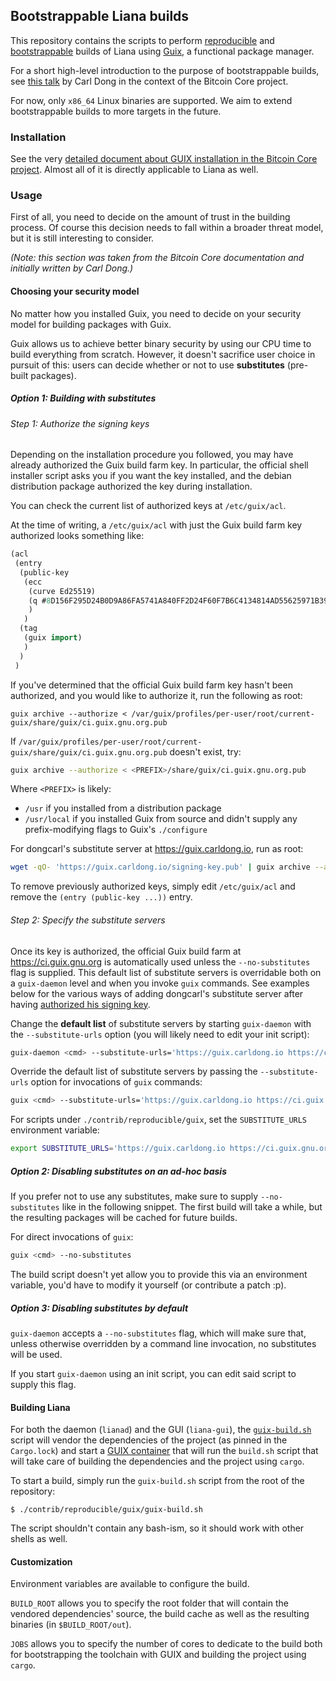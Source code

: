 ## Bootstrappable Liana builds

This repository contains the scripts to perform [reproducible](https://reproducible-builds.org/) and
[bootstrappable](https://bootstrappable.org/) builds of Liana using [Guix](https://guix.gnu.org/), a
functional package manager.

For a short high-level introduction to the purpose of bootstrappable builds, see [this
talk](https://www.youtube.com/watch?v=I2iShmUTEl8) by Carl Dong in the context of the Bitcoin Core
project.

For now, only `x86_64` Linux binaries are supported. We aim to extend bootstrappable builds to more
targets in the future.


### Installation

See the very [detailed document about GUIX installation in the Bitcoin Core
project](https://github.com/bitcoin/bitcoin/blob/master/contrib/guix/INSTALL.md). Almost all of it
is directly applicable to Liana as well.


### Usage

First of all, you need to decide on the amount of trust in the building process. Of course this
decision needs to fall within a broader threat model, but it is still interesting to consider.

*(Note: this section was taken from the Bitcoin Core documentation and initially written by Carl
Dong.)*

#### Choosing your security model

No matter how you installed Guix, you need to decide on your security model for
building packages with Guix.

Guix allows us to achieve better binary security by using our CPU time to build
everything from scratch. However, it doesn't sacrifice user choice in pursuit of
this: users can decide whether or not to use **substitutes** (pre-built
packages).

##### Option 1: Building with substitutes

###### Step 1: Authorize the signing keys

Depending on the installation procedure you followed, you may have already
authorized the Guix build farm key. In particular, the official shell installer
script asks you if you want the key installed, and the debian distribution
package authorized the key during installation.

You can check the current list of authorized keys at `/etc/guix/acl`.

At the time of writing, a `/etc/guix/acl` with just the Guix build farm key
authorized looks something like:

```lisp
(acl
 (entry
  (public-key
   (ecc
    (curve Ed25519)
    (q #8D156F295D24B0D9A86FA5741A840FF2D24F60F7B6C4134814AD55625971B394#)
    )
   )
  (tag
   (guix import)
   )
  )
 )
```

If you've determined that the official Guix build farm key hasn't been
authorized, and you would like to authorize it, run the following as root:

```
guix archive --authorize < /var/guix/profiles/per-user/root/current-guix/share/guix/ci.guix.gnu.org.pub
```

If
`/var/guix/profiles/per-user/root/current-guix/share/guix/ci.guix.gnu.org.pub`
doesn't exist, try:

```sh
guix archive --authorize < <PREFIX>/share/guix/ci.guix.gnu.org.pub
```

Where `<PREFIX>` is likely:
- `/usr` if you installed from a distribution package
- `/usr/local` if you installed Guix from source and didn't supply any
  prefix-modifying flags to Guix's `./configure`

For dongcarl's substitute server at https://guix.carldong.io, run as root:

```sh
wget -qO- 'https://guix.carldong.io/signing-key.pub' | guix archive --authorize
```

To remove previously authorized keys, simply edit `/etc/guix/acl` and remove the
`(entry (public-key ...))` entry.

###### Step 2: Specify the substitute servers

Once its key is authorized, the official Guix build farm at
https://ci.guix.gnu.org is automatically used unless the `--no-substitutes` flag
is supplied. This default list of substitute servers is overridable both on a
`guix-daemon` level and when you invoke `guix` commands. See examples below for
the various ways of adding dongcarl's substitute server after having [authorized
his signing key](#step-1-authorize-the-signing-keys).

Change the **default list** of substitute servers by starting `guix-daemon` with
the `--substitute-urls` option (you will likely need to edit your init script):

```sh
guix-daemon <cmd> --substitute-urls='https://guix.carldong.io https://ci.guix.gnu.org'
```

Override the default list of substitute servers by passing the
`--substitute-urls` option for invocations of `guix` commands:

```sh
guix <cmd> --substitute-urls='https://guix.carldong.io https://ci.guix.gnu.org'
```

For scripts under `./contrib/reproducible/guix`, set the `SUBSTITUTE_URLS` environment
variable:

```sh
export SUBSTITUTE_URLS='https://guix.carldong.io https://ci.guix.gnu.org'
```

##### Option 2: Disabling substitutes on an ad-hoc basis

If you prefer not to use any substitutes, make sure to supply `--no-substitutes`
like in the following snippet. The first build will take a while, but the
resulting packages will be cached for future builds.

For direct invocations of `guix`:
```sh
guix <cmd> --no-substitutes
```

The build script doesn't yet allow you to provide this via an environment variable, you'd
have to modify it yourself (or contribute a patch :p).

##### Option 3: Disabling substitutes by default

`guix-daemon` accepts a `--no-substitutes` flag, which will make sure that,
unless otherwise overridden by a command line invocation, no substitutes will be
used.

If you start `guix-daemon` using an init script, you can edit said script to
supply this flag.


#### Building Liana

For both the daemon (`lianad`) and the GUI (`liana-gui`), the [`guix-build.sh`](./guix-build.sh)
script will vendor the dependencies of the project (as pinned in the `Cargo.lock`) and start a [GUIX
container](https://guix.gnu.org/manual/devel/en/html_node/Invoking-guix-shell.html) that will run
the `build.sh` script that will take care of building the dependencies and the project using `cargo`.

To start a build, simply run the `guix-build.sh` script from the root of the repository:
```
$ ./contrib/reproducible/guix/guix-build.sh
```

The script shouldn't contain any bash-ism, so it should work with other shells as well.


#### Customization

Environment variables are available to configure the build.

`BUILD_ROOT` allows you to specify the root folder that will contain the vendored dependencies'
source, the build cache as well as the resulting binaries (in `$BUILD_ROOT/out`).

`JOBS` allows you to specify the number of cores to dedicate to the build both for bootstrapping the
toolchain with GUIX and building the project using `cargo`.
